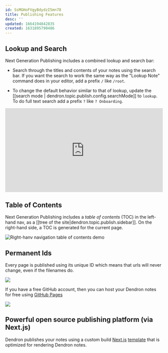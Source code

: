 ```yaml
---
id: SsMGHoFVgyBdydzI5mn78
title: Publishing Features
desc: ''
updated: 1664194842835
created: 1631895790486
---
```


## Lookup and Search

Next Generation Publishing includes a combined lookup and search bar:
- Search through the titles and contents of your notes using the search bar. 
If you want the search to work the same way as the "Lookup Note" command does in your editor, add a prefix `/` like `/root`.

- To change the default behavior similar to that of lookup, update the [[search mode | dendron.topic.publish.config.searchMode]] to `lookup`. 
To do full text search add a prefix `?` like `? Onboarding`.

<div style="position: relative; padding-bottom: 53.28125%; height: 0;"><iframe src="https://www.loom.com/embed/d1a3ea8114a74588b904a92b8eb9100e" frameborder="0" webkitallowfullscreen mozallowfullscreen allowfullscreen style="position: absolute; top: 0; left: 0; width: 100%; height: 100%;"></iframe></div>


## Table of Contents

Next Generation Publishing includes a _table of contents_ (TOC) in the left-hand nav, as a [[tree of the site|dendron.topic.publish.sidebar]]. On the right-hand side, a TOC is generated for the current page.

![Right-hanv navigation table of contents demo](https://org-dendron-public-assets.s3.amazonaws.com/images/publishing-local-toc-right-nav.gif)

## Permanent Ids

Every page is published using its unique ID which means that urls will never change, even if the filenames do.

<img style="max-width: 720px;" src="https://foundation-prod-assetspublic53c57cce-8cpvgjldwysl.s3-us-west-2.amazonaws.com/assets/images/site-ids.jpg" />

If you have a free GitHub account, then you can host your Dendron notes for free using [GitHub Pages](https://pages.github.com/) 

<img style="max-width: 720px;" src="https://foundation-prod-assetspublic53c57cce-8cpvgjldwysl.s3-us-west-2.amazonaws.com/assets/images/site-domain.jpg" />


## Powerful open source publishing platform (via Next.js)

Dendron publishes your notes using a custom build [Next.js](https://nextjs.org/) [template](https://github.com/dendronhq/nextjs-template) that is optimized for rendering Dendron notes. 